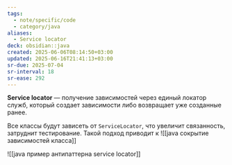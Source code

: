 ```yaml
---
tags:
  - note/specific/code
  - category/java
aliases:
  - Service locator
deck: obsidian::java
created: 2025-06-06T08:14:50+03:00
updated: 2025-06-16T21:41:13+03:00
sr-due: 2025-07-04
sr-interval: 18
sr-ease: 292
---
```


**Service locator**
—
получение зависимостей через единый локатор служб, который создает зависимости либо возвращает уже созданные ранее.

Все классы будут зависеть от `ServiceLocator`, что увеличит связанность, затруднит тестирование. Такой подход приводит к
![[java сокрытие зависимостей класса]]

![[java пример антипаттерна service locator]]

